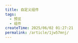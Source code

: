 ```yaml
---
title: 自定义组件
tags:
  - 预览
  - 组件
createTime: 2025/06/02 01:27:21
permalink: /article/1jw57mnj/
---
```


<CustomComponent />
